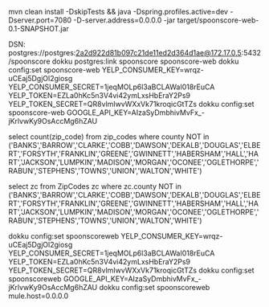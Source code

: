 mvn clean install -DskipTests && java -Dspring.profiles.active=dev -Dserver.port=7080 -D-server.address=0.0.0.0 -jar  target/spoonscore-web-0.1-SNAPSHOT.jar

 DSN: postgres://postgres:2a2d922d81b097c21de11ed2d364d1ae@172.17.0.5:5432/spoonscore
  dokku postgres:link spoonscore spoonscore-web
 dokku config:set spoonscore-web YELP_CONSUMER_KEY=wrqz-uCEaj5DgjOl2giosg YELP_CONSUMER_SECRET=1jeqMOLp6l3aBCLAWaI018rEuCA YELP_TOKEN=EZLa0hKc5n3V4vi42ymLxsHbEraY2Ps9 YELP_TOKEN_SECRET=QR8vlmIwvWXxVk71kroqicGtTZs
 dokku config:set spoonscore-web GOOGLE_API_KEY=AIzaSyDmbhivMvFx_-jKrlvwKy9OsAccMg6hZAU
 
 
 select count(zip_code) from zip_codes where county NOT in ('BANKS','BARROW','CLARKE','COBB','DAWSON','DEKALB','DOUGLAS','ELBERT','FORSYTH','FRANKLIN','GREENE','GWINNETT','HABERSHAM','HALL','HART','JACKSON','LUMPKIN','MADISON','MORGAN','OCONEE','OGLETHORPE','RABUN','STEPHENS','TOWNS','UNION','WALTON','WHITE')

 select zc from ZipCodes zc where zc.county NOT in ('BANKS','BARROW','CLARKE','COBB','DAWSON','DEKALB','DOUGLAS','ELBERT','FORSYTH','FRANKLIN','GREENE','GWINNETT','HABERSHAM','HALL','HART','JACKSON','LUMPKIN','MADISON','MORGAN','OCONEE','OGLETHORPE','RABUN','STEPHENS','TOWNS','UNION','WALTON','WHITE')

 dokku config:set spoonscoreweb YELP_CONSUMER_KEY=wrqz-uCEaj5DgjOl2giosg YELP_CONSUMER_SECRET=1jeqMOLp6l3aBCLAWaI018rEuCA YELP_TOKEN=EZLa0hKc5n3V4vi42ymLxsHbEraY2Ps9 YELP_TOKEN_SECRET=QR8vlmIwvWXxVk71kroqicGtTZs
 dokku config:set spoonscoreweb GOOGLE_API_KEY=AIzaSyDmbhivMvFx_-jKrlvwKy9OsAccMg6hZAU
  dokku config:set spoonscoreweb mule.host=0.0.0.0
